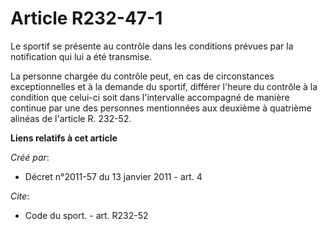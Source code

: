 # Article R232-47-1

Le sportif se présente au contrôle dans les conditions prévues par la notification qui lui a été transmise. 

La personne chargée du contrôle peut, en cas de circonstances exceptionnelles et à la demande du sportif, différer l'heure du
contrôle à la condition que celui-ci soit dans l'intervalle accompagné de manière continue par une des personnes mentionnées
aux deuxième à quatrième alinéas de l'article R. 232-52.

**Liens relatifs à cet article**

_Créé par_:

  - Décret n°2011-57 du 13 janvier 2011 - art. 4

_Cite_:

  - Code du sport. - art. R232-52

